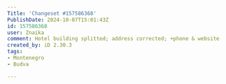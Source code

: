 ```yaml
---
Title: 'Changeset #157586368'
PublishDate: 2024-10-07T15:01:43Z
id: 157586368
user: Znaika
comment: Hotel building splitted; address corrected; +phone & website
created_by: iD 2.30.3
tags:
- Montenegro
- Budva

---
```

